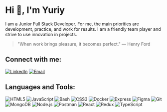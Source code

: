# Hi 👋, I'm Yuriy

I am a Junior Full Stack Developer. For me, the main priorities are development, practice, and work for results. I am a friendly team player and strive to use innovation in projects.

> "When work brings pleasure, it becomes perfect." — Henry Ford

## Connect with me:
[![LinkedIn](https://img.shields.io/badge/-LinkedIn-0077B5?style=for-the-badge&logo=linkedin&logoColor=white)](www.linkedin.com/in/yuriy-shukan)
[![Email](https://img.shields.io/badge/-Email-D14836?style=for-the-badge&logo=gmail&logoColor=white)](mailto:shukan.work24@gmail.com)

## Languages and Tools:
![HTML5](https://img.shields.io/badge/-HTML5-E34F26?style=for-the-badge&logo=html5&logoColor=white)
![JavaScript](https://img.shields.io/badge/-JavaScript-F7DF1E?style=for-the-badge&logo=javascript&logoColor=black)
![Bash](https://img.shields.io/badge/-Bash-4EAA25?style=for-the-badge&logo=gnu-bash&logoColor=white)
![CSS3](https://img.shields.io/badge/-CSS3-1572B6?style=for-the-badge&logo=css3)
![Docker](https://img.shields.io/badge/-Docker-2496ED?style=for-the-badge&logo=docker&logoColor=white)
![Express](https://img.shields.io/badge/-Express-000000?style=for-the-badge&logo=express&logoColor=white)
![Figma](https://img.shields.io/badge/-Figma-F24E1E?style=for-the-badge&logo=figma&logoColor=white)
![Git](https://img.shields.io/badge/-Git-F05032?style=for-the-badge&logo=git&logoColor=white)
![MongoDB](https://img.shields.io/badge/-MongoDB-47A248?style=for-the-badge&logo=mongodb&logoColor=white)
![Node.js](https://img.shields.io/badge/-Node.js-339933?style=for-the-badge&logo=nodedotjs&logoColor=white)
![Postman](https://img.shields.io/badge/-Postman-FF6C37?style=for-the-badge&logo=postman&logoColor=white)
![React](https://img.shields.io/badge/-React-61DAFB?style=for-the-badge&logo=react&logoColor=black)
![Redux](https://img.shields.io/badge/-Redux-764ABC?style=for-the-badge&logo=redux&logoColor=white)
![TypeScript](https://img.shields.io/badge/-TypeScript-3178C6?style=for-the-badge&logo=typescript&logoColor=white)
